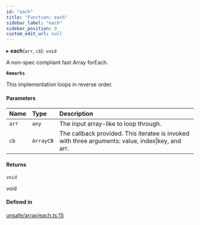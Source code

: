 ```yaml
---
id: "each"
title: "Function: each"
sidebar_label: "each"
sidebar_position: 0
custom_edit_url: null
---
```


▸ **each**(`arr`, `cb`): `void`

A non-spec compliant fast Array forEach.

**`Remarks`**

This implementation loops in reverse order.

#### Parameters

| Name | Type | Description |
| :------ | :------ | :------ |
| `arr` | `any` | The input array-like to loop through. |
| `cb` | `ArrayCB` | The callback provided. This iteratee is invoked with three arguments: value, index\|key, and arr. |

#### Returns

`void`

void

#### Defined in

[unsafe/array/each.ts:15](https://github.com/axisiscool/hikidashi/blob/6610d16/src/unsafe/array/each.ts#L15)
